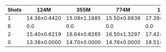 |   Shots | 124M         | 355M         | 774M         | 1.5B         | 1.3B         | 2.7B         | 6B           |
|---------|--------------|--------------|--------------|--------------|--------------|--------------|--------------|
|       1 | 14.36±0.4420 | 15.08±1.1985 | 15.50±0.6839 | 17.39±0.7621 | 19.10±0.5838 | 18.89±1.4863 | 20.32±0.8598 |
|       6 | 0.0          | 0.0          | 0.0          | 0.0          | 18.58±1.4981 | 17.71±1.0597 | 20.02±0.5709 |
|       2 | 15.40±0.6219 | 16.64±0.8265 | 16.50±1.3297 | 17.42±1.1815 | 0.0          | 0.0          | 0.0          |
|       0 | 13.38±0.0000 | 14.70±0.0000 | 14.76±0.0000 | 18.51±0.0000 | 18.15±0.0000 | 19.89±0.0000 | 20.50±0.0000 |